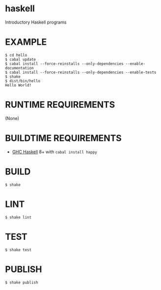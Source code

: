 # haskell

Introductory Haskell programs

# EXAMPLE

```console
$ cd hello
$ cabal update
$ cabal install --force-reinstalls --only-dependencies --enable-documentation
$ cabal install --force-reinstalls --only-dependencies --enable-tests
$ shake
$ dist/bin/hello
Hello World!
```

# RUNTIME REQUIREMENTS

(None)

# BUILDTIME REQUIREMENTS

* [GHC Haskell](http://www.haskell.org/) 8+ with `cabal install happy`

# BUILD

```console
$ shake
```

# LINT

```console
$ shake lint
```

# TEST

```console
$ shake test
```

# PUBLISH

```console
$ shake publish
```
